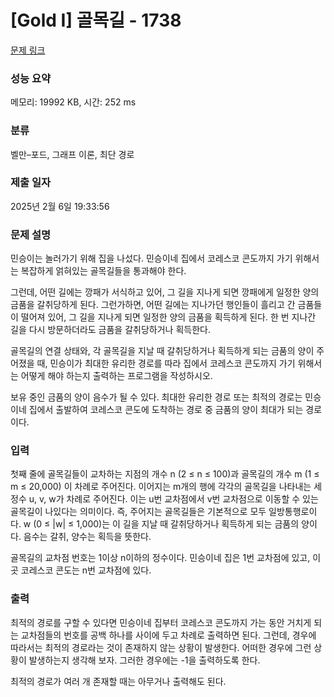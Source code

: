 # [Gold I] 골목길 - 1738 

[문제 링크](https://www.acmicpc.net/problem/1738) 

### 성능 요약

메모리: 19992 KB, 시간: 252 ms

### 분류

벨만–포드, 그래프 이론, 최단 경로

### 제출 일자

2025년 2월 6일 19:33:56

### 문제 설명

<p>민승이는 놀러가기 위해 집을 나섰다. 민승이네 집에서 코레스코 콘도까지 가기 위해서는 복잡하게 얽혀있는 골목길들을 통과해야 한다.</p>

<p>그런데, 어떤 길에는 깡패가 서식하고 있어, 그 길을 지나게 되면 깡패에게 일정한 양의 금품을 갈취당하게 된다. 그런가하면, 어떤 길에는 지나가던 행인들이 흘리고 간 금품들이 떨어져 있어, 그 길을 지나게 되면 일정한 양의 금품을 획득하게 된다. 한 번 지나간 길을 다시 방문하더라도 금품을 갈취당하거나 획득한다.</p>

<p>골목길의 연결 상태와, 각 골목길을 지날 때 갈취당하거나 획득하게 되는 금품의 양이 주어졌을 때, 민승이가 최대한 유리한 경로를 따라 집에서 코레스코 콘도까지 가기 위해서는 어떻게 해야 하는지 출력하는 프로그램을 작성하시오. </p>

<p>보유 중인 금품의 양이 음수가 될 수 있다. 최대한 유리한 경로 또는 최적의 경로는 민승이네 집에서 출발하여 코레스코 콘도에 도착하는 경로 중 금품의 양이 최대가 되는 경로이다. </p>

### 입력 

 <p>첫째 줄에 골목길들이 교차하는 지점의 개수 n (2 ≤ n ≤ 100)과 골목길의 개수 m (1 ≤ m ≤ 20,000) 이 차례로 주어진다. 이어지는 m개의 행에 각각의 골목길을 나타내는 세 정수 u, v, w가 차례로 주어진다. 이는 u번 교차점에서 v번 교차점으로 이동할 수 있는 골목길이 나있다는 의미이다. 즉, 주어지는 골목길들은 기본적으로 모두 일방통행로이다. w (0 ≤ |w| ≤ 1,000)는 이 길을 지날 때 갈취당하거나 획득하게 되는 금품의 양이다. 음수는 갈취, 양수는 획득을 뜻한다.</p>

<p>골목길의 교차점 번호는 1이상 n이하의 정수이다. 민승이네 집은 1번 교차점에 있고, 이곳 코레스코 콘도는 n번 교차점에 있다.</p>

### 출력 

 <p>최적의 경로를 구할 수 있다면 민승이네 집부터 코레스코 콘도까지 가는 동안 거치게 되는 교차점들의 번호를 공백 하나를 사이에 두고 차례로 출력하면 된다. 그런데, 경우에 따라서는 최적의 경로라는 것이 존재하지 않는 상황이 발생한다. 어떠한 경우에 그런 상황이 발생하는지 생각해 보자. 그러한 경우에는 -1을 출력하도록 한다.</p>

<p>최적의 경로가 여러 개 존재할 때는 아무거나 출력해도 된다.</p>

